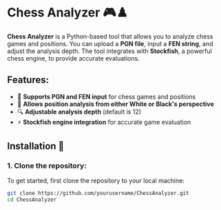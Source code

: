 # Chess Analyzer 🎮♟️

**Chess Analyzer** is a Python-based tool that allows you to analyze chess games and positions. You can upload a **PGN file**, input a **FEN string**, and adjust the analysis depth. The tool integrates with **Stockfish**, a powerful chess engine, to provide accurate evaluations.

## Features:
- 📂 **Supports PGN and FEN input** for chess games and positions
- 🏁 **Allows position analysis from either White or Black's perspective**
- 🔍 **Adjustable analysis depth** (default is 12)
- ⚡ **Stockfish engine integration** for accurate game evaluation

## Installation 🚀

### 1. Clone the repository:
To get started, first clone the repository to your local machine:

```bash
git clone https://github.com/yourusername/ChessAnalyzer.git
cd ChessAnalyzer

